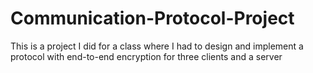 # Communication-Protocol-Project
This is a project I did for a class where I had to design and implement a protocol with end-to-end encryption for three clients and a server
